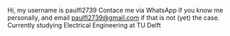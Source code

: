 Hi, my username is paulfl2739
Contace me via WhatsApp if you know me personally, and email paulfl2739@gmail.com if that is not (yet) the case. 
Currently studying Electrical Engineering at TU Delft
